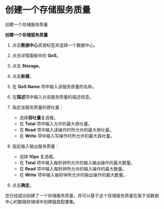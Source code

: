 # 创建一个存储服务质量

创建一个存储服务质量

**创建一个存储服务质量**

1. 点击**数据中心**资源标签并选择一个数据中心。

2. 点击详情面板中的 **QoS**。

3. 点击 **Storage**。

4. 点击**新建**。

5. 在 **QoS Name** 项中输入该服务质量的名称。

6. 在**描述**项中输入对该服务质量的描述信息。

7. 指定该服务质量的吞吐量：
   * 选择**吞吐量**复选框。
   * 在 **Total** 项中输入允许的最大吞吐量。
   * 在 **Read** 项中输入读操作时所允许的最大吞吐量。
   * 在 **Write** 项中输入写操作时所允许的最大吞吐量。

8. 指定输入输出服务质量：
   * 选择 **IOps** 复选框。
   * 在 **Total** 项中输入每秒钟所允许的输入输出操作的最大数量。
   * 在 **Read** 项中输入每秒钟所允许的输入操作的最大数量。
   * 在 **Write** 项中输入每秒钟所允许的输出操作的最大数量。

9. 点击**确定**。

您已经成功创建了一个存储服务质量，并可以基于这个存储服务质量在属于该数据中心的数据存储域中创建磁盘配置集。
